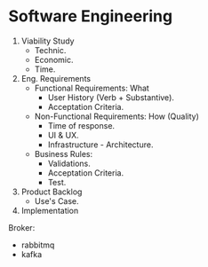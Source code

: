 # Software Engineering

1. Viability Study
	- Technic.
	- Economic.
	- Time.
2. Eng. Requirements
	- Functional Requirements: What
		 - User History (Verb + Substantive).
		 - Acceptation Criteria. 
	- Non-Functional Requirements: How (Quality)
		- Time of response.
		- UI & UX.
		- Infrastructure - Architecture.
	- Business Rules:
		- Validations.
		- Acceptation Criteria.
		- Test.
3. Product Backlog
	- Use's Case.
1. Implementation



Broker:
- rabbitmq
- kafka